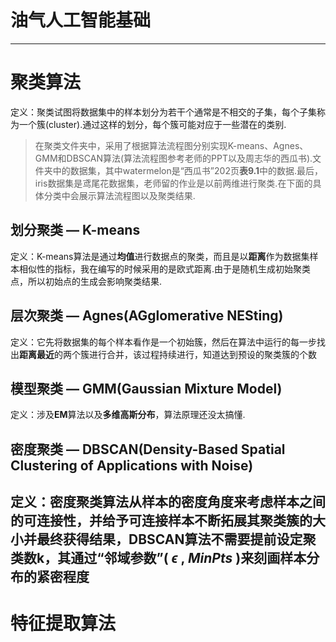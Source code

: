 # 油气人工智能基础<br />
---
# 聚类算法
定义：聚类试图将数据集中的样本划分为若干个通常是不相交的子集，每个子集称为一个簇(cluster).通过这样的划分，每个簇可能对应于一些潜在的类别.<br />
>在聚类文件夹中，采用了根据算法流程图分别实现K-means、Agnes、GMM和DBSCAN算法(算法流程图参考老师的PPT以及周志华的西瓜书).文件夹中的数据集，其中watermelon是“西瓜书”202页**表9.1**中的数据.最后，iris数据集是鸢尾花数据集，老师留的作业是以前两维进行聚类.在下面的具体分类中会展示算法流程图以及聚类结果.
## 划分聚类 — K-means<br />
定义：K-means算法是通过**均值**进行数据点的聚类，而且是以**距离**作为数据集样本相似性的指标，我在编写的时候采用的是欧式距离.由于是随机生成初始聚类点，所以初始点的生成会影响聚类结果.<br />
## 层次聚类 — Agnes(AGglomerative NESting)<br />
定义：它先将数据集的每个样本看作是一个初始簇，然后在算法中运行的每一步找出**距离最近**的两个簇进行合并，该过程持续进行，知道达到预设的聚类簇的个数<br />
## 模型聚类 — GMM(Gaussian Mixture Model)<br />
定义：涉及**EM**算法以及**多维高斯分布**，算法原理还没太搞懂.<br />
## 密度聚类 — DBSCAN(Density-Based Spatial Clustering of Applications with Noise)<br />
定义：密度聚类算法从样本的密度角度来考虑样本之间的可连接性，并给予可连接样本不断拓展其聚类簇的大小并最终获得结果，DBSCAN算法不需要提前设定聚类数k，其通过“邻域参数”( $\epsilon$ , $MinPts$ )来刻画样本分布的紧密程度<br />
---
# 特征提取算法<br />
